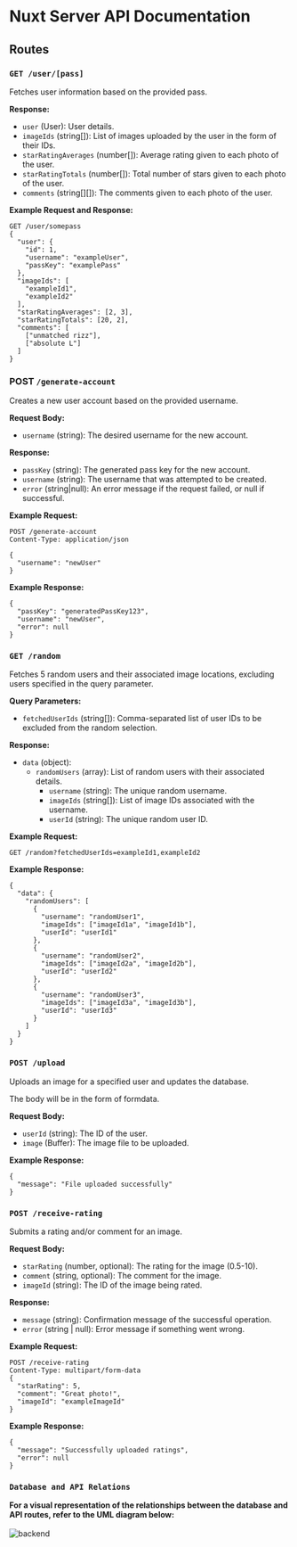 # Nuxt Server API Documentation

## Routes

### `GET /user/[pass]`
Fetches user information based on the provided pass.

**Response:**
- `user` (User): User details.
- `imageIds` (string[]): List of images uploaded by the user in the form of their IDs.
- `starRatingAverages` (number[]): Average rating given to each photo of the user.
- `starRatingTotals` (number[]): Total number of stars given to each photo of the user.
- `comments` (string[][]): The comments given to each photo of the user.

**Example Request and Response:**

```http
GET /user/somepass
{
  "user": {
    "id": 1,
    "username": "exampleUser",
    "passKey": "examplePass"
  },
  "imageIds": [
    "exampleId1",
    "exampleId2"
  ],
  "starRatingAverages": [2, 3],
  "starRatingTotals": [20, 2],
  "comments": [
    ["unmatched rizz"],
    ["absolute L"]
  ]
}
```

### POST `/generate-account`
Creates a new user account based on the provided username.

**Request Body:**
- `username` (string): The desired username for the new account.

**Response:**
- `passKey` (string): The generated pass key for the new account.
- `username` (string): The username that was attempted to be created.
- `error` (string|null): An error message if the request failed, or null if successful.

**Example Request:**
```http
POST /generate-account
Content-Type: application/json

{
  "username": "newUser"
}
```

**Example Response:**
```http
{
  "passKey": "generatedPassKey123",
  "username": "newUser",
  "error": null
}
```

### `GET /random`
Fetches 5 random users and their associated image locations, excluding users specified in the query parameter.

**Query Parameters:**
- `fetchedUserIds` (string[]): Comma-separated list of user IDs to be excluded from the random selection.

**Response:**
- `data` (object):
    - `randomUsers` (array): List of random users with their associated details.
        - `username` (string): The unique random username.
        - `imageIds` (string[]): List of image IDs associated with the username.
        - `userId` (string): The unique random user ID.

**Example Request:**
```http
GET /random?fetchedUserIds=exampleId1,exampleId2
```
**Example Response:**
```http
{
  "data": {
    "randomUsers": [
      {
        "username": "randomUser1",
        "imageIds": ["imageId1a", "imageId1b"],
        "userId": "userId1"
      },
      {
        "username": "randomUser2",
        "imageIds": ["imageId2a", "imageId2b"],
        "userId": "userId2"
      },
      {
        "username": "randomUser3",
        "imageIds": ["imageId3a", "imageId3b"],
        "userId": "userId3"
      }
    ]
  }
}
```

### `POST /upload`
Uploads an image for a specified user and updates the database.

The body will be in the form of formdata.

**Request Body:**
- `userId` (string): The ID of the user.
- `image` (Buffer): The image file to be uploaded.

**Example Response:**
```http
{
  "message": "File uploaded successfully"
}
```

### `POST /receive-rating`
Submits a rating and/or comment for an image.

**Request Body:**
- `starRating` (number, optional): The rating for the image (0.5-10).
- `comment` (string, optional): The comment for the image.
- `imageId` (string): The ID of the image being rated.

**Response:**
- `message` (string): Confirmation message of the successful operation.
- `error` (string | null): Error message if something went wrong.

**Example Request:**
```http
POST /receive-rating
Content-Type: multipart/form-data
{
  "starRating": 5,
  "comment": "Great photo!",
  "imageId": "exampleImageId"
}
```
**Example Response:**
```http
{
  "message": "Successfully uploaded ratings",
  "error": null
}
```

### `Database and API Relations`
**For a visual representation of the relationships between the database and API routes, refer to the UML diagram below:**
<br/>
<br/>
![backend](http://www.plantuml.com/plantuml/proxy?cache=no&src=https://raw.githubusercontent.com/BeanieMen/RankRizz/master/server/model.iuml)